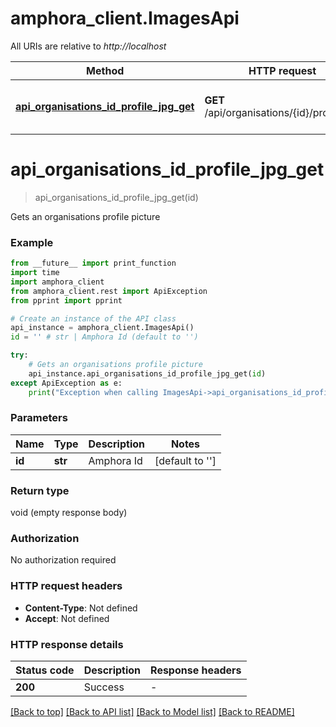 # amphora_client.ImagesApi

All URIs are relative to *http://localhost*

Method | HTTP request | Description
------------- | ------------- | -------------
[**api_organisations_id_profile_jpg_get**](ImagesApi.md#api_organisations_id_profile_jpg_get) | **GET** /api/organisations/{id}/profile.jpg | Gets an organisations profile picture


# **api_organisations_id_profile_jpg_get**
> api_organisations_id_profile_jpg_get(id)

Gets an organisations profile picture

### Example

```python
from __future__ import print_function
import time
import amphora_client
from amphora_client.rest import ApiException
from pprint import pprint

# Create an instance of the API class
api_instance = amphora_client.ImagesApi()
id = '' # str | Amphora Id (default to '')

try:
    # Gets an organisations profile picture
    api_instance.api_organisations_id_profile_jpg_get(id)
except ApiException as e:
    print("Exception when calling ImagesApi->api_organisations_id_profile_jpg_get: %s\n" % e)
```

### Parameters

Name | Type | Description  | Notes
------------- | ------------- | ------------- | -------------
 **id** | **str**| Amphora Id | [default to &#39;&#39;]

### Return type

void (empty response body)

### Authorization

No authorization required

### HTTP request headers

 - **Content-Type**: Not defined
 - **Accept**: Not defined

### HTTP response details
| Status code | Description | Response headers |
|-------------|-------------|------------------|
**200** | Success |  -  |

[[Back to top]](#) [[Back to API list]](../README.md#documentation-for-api-endpoints) [[Back to Model list]](../README.md#documentation-for-models) [[Back to README]](../README.md)

